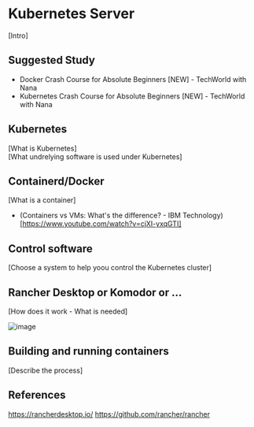 # Kubernetes Server

[Intro]

## Suggested Study
* Docker Crash Course for Absolute Beginners [NEW] - TechWorld with Nana
* Kubernetes Crash Course for Absolute Beginners [NEW] - TechWorld with Nana

## Kubernetes

[What is Kubernetes]  
[What undrelying software is used under Kubernetes]

## Containerd/Docker

[What is a container]

* (Containers vs VMs: What's the difference? - IBM Technology)[https://www.youtube.com/watch?v=cjXI-yxqGTI]

## Control software
[Choose a system to help yoou control the Kubernetes cluster]

## Rancher Desktop or Komodor or ...

[How does it work - What is needed]

![image](https://github.com/AARHUS-TECH/KubernetesServer/assets/44589560/c2022613-435e-42b2-b547-aea8dc5b5b0d)

## Building and running containers
[Describe the process]

## References
https://rancherdesktop.io/
https://github.com/rancher/rancher
